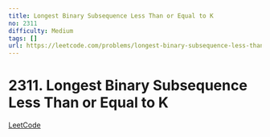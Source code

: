 ```yaml
---
title: Longest Binary Subsequence Less Than or Equal to K
no: 2311
difficulty: Medium
tags: []
url: https://leetcode.com/problems/longest-binary-subsequence-less-than-or-equal-to-k/
---
```


# 2311. Longest Binary Subsequence Less Than or Equal to K

[LeetCode](https://leetcode.com/problems/longest-binary-subsequence-less-than-or-equal-to-k/)

